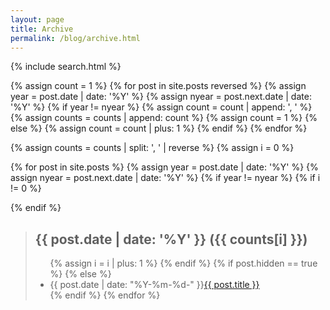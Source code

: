```yaml
---
layout: page
title: Archive
permalink: /blog/archive.html
---
```


{% include search.html %}

{% assign count = 1 %}
{% for post in site.posts reversed %}
  {% assign year = post.date | date: '%Y' %}
  {% assign nyear = post.next.date | date: '%Y' %}
  {% if year != nyear %}
    {% assign count = count | append: ', ' %}
    {% assign counts = counts | append: count %}
    {% assign count = 1 %}
  {% else %}
    {% assign count = count | plus: 1 %}
  {% endif %}
{% endfor %}

{% assign counts = counts | split: ', ' | reverse %}
{% assign i = 0 %}

{% for post in site.posts %}
  {% assign year = post.date | date: '%Y' %}
  {% assign nyear = post.next.date | date: '%Y' %}
  {% if year != nyear %}
    {% if i != 0 %}
  </ul>
</blockquote>
    {% endif %}
<blockquote>
  <h2>{{ post.date | date: '%Y' }} ({{ counts[i] }})</h2>
  <ul class="archive-list">
    {% assign i = i | plus: 1 %}
  {% endif %}
  {% if post.hidden == true %}
  {% else %}
    <li>{{ post.date | date: "%Y-%m-%d-" }}<a href="{{ post.url }}">{{ post.title }}</a></li>
  {% endif %}
{% endfor %}
